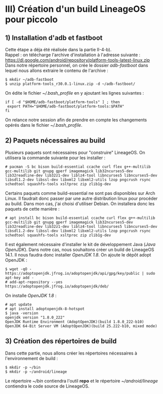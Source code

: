 # III) Création d'un build LineageOS pour piccolo

## 1) Installation d'adb et fastboot

Cette étape a déja été réalisée dans la partie II-4-b). <br/>
Rappel : on télécharge l'archive d'installation à l'adresse suivante : <br/>
https://dl.google.com/android/repository/platform-tools-latest-linux.zip <br/>
Dans notre répertoire personnel, on crée le dossier *adb-fastboot* dans lequel nous allons extraire le contenu de l'archive :
```
$ mkdir ~/adb-fastboot
$ unzip platform-tools_r30.0.1-linux.zip -d ~/adb-fastboot/
```
On édite le fichier *~/.bash_profile* en y ajoutant les lignes suivantes :
```
if [ -d "$HOME/adb-fastboot/platform-tools" ] ; then
 export PATH="$HOME/adb-fastboot/platform-tools:$PATH"
fi
```
On relance notre session afin de prendre en compte les changements opérés dans le fichier *~/.bash_profile*.

## 2) Paquets nécessaires au build

Plusieurs paquets sont nécessaires pour "construire" LineageOS. On utilisera la commande suivante pour les installer :
```
# pacman -S bc bison build-essential ccache curl flex g++-multilib gcc-multilib git gnupg gperf imagemagick lib32ncurses5-dev lib32readline-dev lib32z1-dev liblz4-tool libncurses5 libncurses5-dev libsdl1.2-dev libssl-dev libxml2 libxml2-utils lzop pngcrush rsync schedtool squashfs-tools xsltproc zip zlib1g-dev
```
Certains paquets comme build-essential ne sont pas disponibles sur Arch Linux. Il faudrait donc passer par une autre distribution linux pour procéder au build. Dans mon cas, j'ai choisi d'utiliser Debian.
On installera donc les paquets de cette manière :
```
# apt install bc bison build-essential ccache curl flex g++-multilib gcc-multilib git gnupg gperf imagemagick lib32ncurses5-dev lib32readline-dev lib32z1-dev liblz4-tool libncurses5 libncurses5-dev libsdl1.2-dev libssl-dev libxml2 libxml2-utils lzop pngcrush rsync schedtool squashfs-tools xsltproc zip zlib1g-dev
```
Il est également nécessaire d'installer le kit de développement Java (*Java OpenJDK*). Dans notre cas, nous souhaitons créer un build de LineageOS 14.1. Il nous faudra donc installer *OpenJDK 1.8*. On ajoute le dépôt adopt OpenJDK :
```
$ wget -qO - https://adoptopenjdk.jfrog.io/adoptopenjdk/api/gpg/key/public | sudo apt-key add -
# add-apt-repository --yes https://adoptopenjdk.jfrog.io/adoptopenjdk/deb/
```
On installe *OpenJDK 1.8* :
```
# apt update
# apt install adoptopenjdk-8-hotspot
$ java -version
openjdk version "1.8.0_222"
OpenJDK Runtime Environment (AdoptOpenJDK)(build 1.8.0_222-b10)
OpenJDK 64-Bit Server VM (AdoptOpenJDK)(build 25.222-b10, mixed mode)
```

## 3) Création des répertoires de build

Dans cette partie, nous allons créer les répertoires nécessaires à l'environnement de build :
```
$ mkdir -p ~/bin
$ mkdir -p ~/android/lineage
```
Le répertoire *~/bin* contiendra l'outil **repo** et le répertoire *~/android/lineage* contiendra le code source de LineageOS.
